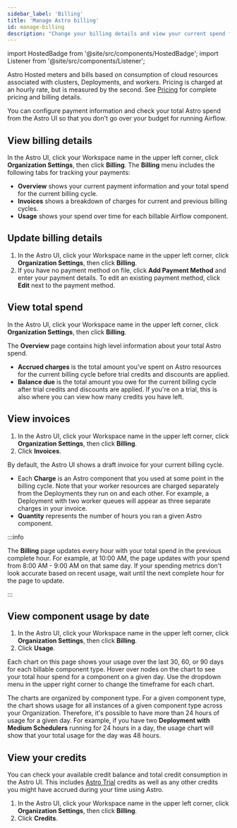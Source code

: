 ```yaml
---
sidebar_label: 'Billing'
title: 'Manage Astro billing'
id: manage-billing
description: "Change your billing details and view your current spend from the Astro UI."
---
```

import HostedBadge from '@site/src/components/HostedBadge';
import Listener from '@site/src/components/Listener';


<HostedBadge/>

Astro Hosted meters and bills based on consumption of cloud resources associated with clusters, Deployments, and workers. Pricing is charged at an hourly rate, but is measured by the second. See [Pricing](https://www.astronomer.io/pricing/) for complete pricing and billing details.

You can configure payment information and check your total Astro spend from the Astro UI so that you don't go over your budget for running Airflow.

## View billing details

In the Astro UI, click your Workspace name in the upper left corner, click **Organization Settings**, then click **Billing**. The **Billing** menu includes the following tabs for tracking your payments:

- **Overview** shows your current payment information and your total spend for the current billing cycle.
- **Invoices** shows a breakdown of charges for current and previous billing cycles.
- **Usage** shows your spend over time for each billable Airflow component.

## Update billing details

1. In the Astro UI, click your Workspace name in the upper left corner, click **Organization Settings**, then click **Billing**.
2. If you have no payment method on file, click **Add Payment Method** and enter your payment details. To edit an existing payment method, click **Edit** next to the payment method.

## View total spend

In the Astro UI, click your Workspace name in the upper left corner, click **Organization Settings**, then click **Billing**.

The **Overview** page contains high level information about your total Astro spend.

- **Accrued charges** is the total amount you've spent on Astro resources for the current billing cycle before trial credits and discounts are applied.
- **Balance due** is the total amount you owe for the current billing cycle after trial credits and discounts are applied. If you're on a trial, this is also where you can view how many credits you have left.

## View invoices

1. In the Astro UI, click your Workspace name in the upper left corner, click **Organization Settings**, then click **Billing**.
2. Click **Invoices**.

By default, the Astro UI shows a draft invoice for your current billing cycle.

- Each **Charge** is an Astro component that you used at some point in the billing cycle. Note that your worker resources are charged separately from the Deployments they run on and each other. For example, a Deployment with two worker queues will appear as three separate charges in your invoice.
- **Quantity** represents the number of hours you ran a given Astro component.

:::info

The **Billing** page updates every hour with your total spend in the previous complete hour. For example, at 10:00 AM, the page updates with your spend from 8:00 AM - 9:00 AM on that same day. If your spending metrics don't look accurate based on recent usage, wait until the next complete hour for the page to update.

:::

## View component usage by date

1. In the Astro UI, click your Workspace name in the upper left corner, click **Organization Settings**, then click **Billing**.
2. Click **Usage**.

Each chart on this page shows your usage over the last 30, 60, or 90 days for each billable component type. Hover over nodes on the chart to see your total hour spend for a component on a given day. Use the dropdown menu in the upper right corner to change the timeframe for each chart.

The charts are organized by component type. For a given component type, the chart shows usage for all instances of a given component type across your Organization. Therefore, it's possible to have more than 24 hours of usage for a given day. For example, if you have two **Deployment with Medium Schedulers** running for 24 hours in a day, the usage chart will show that your total usage for the day was 48 hours.

## View your credits

You can check your available credit balance and total credit consumption in the Astro UI. This includes [Astro Trial](trial.md) credits as well as any other credits you might have accrued during your time using Astro.

1. In the Astro UI, click your Workspace name in the upper left corner, click **Organization Settings**, then click **Billing**.
2. Click **Credits**.

<Listener />